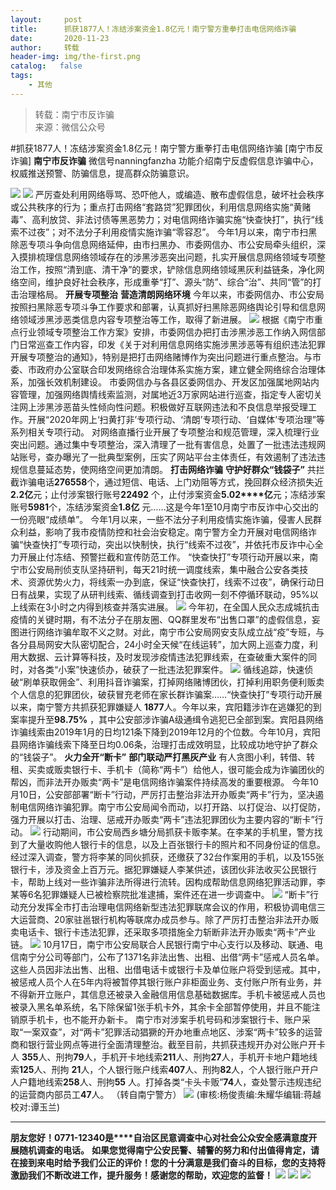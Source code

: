 ```yaml
---
layout:     post
title:      抓获1877人！冻结涉案资金1.8亿元！南宁警方重拳打击电信网络诈骗
date:       2020-11-23
author:     转载
header-img: img/the-first.png
catalog:   false
tags:
    - 其他
---
```


<blockquote><p>转载：南宁市反诈骗<br>
来源：微信公众号</p></blockquote>

#抓获1877人！冻结涉案资金1.8亿元！南宁警方重拳打击电信网络诈骗
[南宁市反诈骗]
**南宁市反诈骗**
微信号nanningfanzha
功能介绍南宁反虚假信息诈骗中心，权威推送预警、防骗信息，提高群众防骗意识。

![]({{site.baseurl}}/postimg/P9ficrEVSdibbSahGAohhYfky53ffm6ZicV85b7MehiabwzaImg4owaDavFA7gMkpkdtKYCnVMpz4KVYyYvE9IFKFQ.gif)
![]({{site.baseurl}}/postimg/Ljib4So7yuWhJF8QxoaE7NPJOV1uzE2O17KbnglaJWAhj1g4z2BcfIrTManIadMgZdzbVSqG6WqzW6VAl1e7vRw.png)
严厉查处利用网络辱骂、恐吓他人，或编造、散布虚假信息，破坏社会秩序或公共秩序的行为；重点打击网络“套路贷”犯罪团伙，利用信息网络实施“黄赌毒”、高利放贷、非法讨债等黑恶势力；对电信网络诈骗实施“快查快打”，执行“线索不过夜”；对不法分子利用疫情实施诈骗“零容忍”。
今年1月以来，南宁市扫黑除恶专项斗争向信息网络延伸，由市扫黑办、市委网信办、市公安局牵头组织，深入摸排梳理信息网络领域存在的涉黑涉恶突出问题，扎实开展信息网络领域专项整治工作，按照“清到底、清干净”的要求，铲除信息网络领域黑灰利益链条，净化网络空间，维护良好社会秩序，形成重拳“打”、源头“防”、综合“治”、共同“管”的打击治理格局。
**开展专项整治**
**营造清朗网络环境**
今年以来，市委网信办、市公安局按照扫黑除恶专项斗争工作要求和部署，认真抓好扫黑除恶网络舆论引导和信息网络领域涉黑涉恶类信息内容专项整治等工作，取得了新进展。
![]({{site.baseurl}}/postimg/P9ficrEVSdiba4HQLRflFMrMVOdt4LTiaujOumHZibN6AK1Y2FnWO5xcFzDMAlGTckbf5d3DnfIKQ5v4xZV10raIHg.jpeg)
根据《南宁市重点行业领域专项整治工作方案》安排，市委网信办把打击涉黑涉恶工作纳入网信部门日常巡查工作内容，印发《关于对利用信息网络实施涉黑涉恶等有组织违法犯罪开展专项整治的通知》，特别是把打击网络赌博作为突出问题进行重点整治。与市委、市政府办公室联合印发网络综合治理体系实施方案，建立健全网络综合治理体系，加强长效机制建设。
市委网信办与各县区委网信办、开发区加强属地网站内容管理，加强网络舆情线索监测，对属地近3万家网站进行巡查，指定专人密切关注网上涉黑涉恶苗头性倾向性问题。积极做好互联网违法和不良信息举报受理工作。开展“2020年网上‘扫黄打非’专项行动、‘清朗’专项行动、‘自媒体’专项治理”等系列相关专项行动。
对网络直播行业开展了专项整治和规范管理，深入梳理行业突出问题。通过集中专项整治，深入清理了一批有害信息，处置了一批违法违规网站账号，查办曝光了一批典型案例，压实了网站平台主体责任，有效遏制了违法违规信息蔓延态势，使网络空间更加清朗。
**打击网络诈骗**
**守护好群众“钱袋子”**
共拦截诈骗电话**276558**个，通过短信、电话、上门劝阻等方式，挽回群众经济损失近**2.2亿**元；止付涉案银行账号**22492**
个，止付涉案资金**5.02****亿**元；冻结涉案账号**5981**个，冻结涉案资金**1.8亿**
元……这是今年1至10月南宁市反诈中心交出的一份亮眼“成绩单”。
今年1月以来，一些不法分子利用疫情实施诈骗，侵害人民群众利益，影响了我市疫情防控和社会治安稳定。南宁警方全力开展对电信网络诈骗“快查快打”专项行动，突出以快制快，执行“线索不过夜”，并依托市反诈中心全力开展止付冻结、预警拦截和宣传防范工作。
“快查快打”专项行动开展以来，南宁市公安局刑侦支队坚持研判，每天21时统一调度线索，集中融合公安各类技术、资源优势火力，将线索一办到底，保证“快查快打，线索不过夜”，确保行动日日有战果，实现了从研判线索、循线调查到打击收网一刻不停循环联动，95%以上线索在3小时之内得到核查并落实进展。
![]({{site.baseurl}}/postimg/P9ficrEVSdibZV1p2cibeb6AnIYGXO37YK5BAPuI5sLwcgYXnQ2S7icD1Qh7SiccxElPpcJgTXah93821c4aL7cQlMw.jpeg)
今年初，在全国人民众志成城抗击疫情的关键时期，有不法分子在朋友圈、QQ群里发布“出售口罩”的虚假信息，妄图进行网络诈骗牟取不义之财。对此，南宁市公安局网安支队成立战“疫”专班，与各分县局网安大队密切配合，24小时全天候“在线运转”，加大网上巡查力度，利用大数据、云计算等科技，及时发现涉疫情违法犯罪线索，在查破重大案件的同时，对各类“小案”快速侦办，破获了一批违法犯罪案件。
![]({{site.baseurl}}/postimg/H9hmcrcqXVibHrSWQUzksAILzeewmsHHfiaW7aka6C1LRQhiadjtRG13icAZRnUTrJDmjicXZvuxAJ2t5zRSf0Lcctw.jpeg)
循线追踪，快速侦破“刷单获取佣金”、利用抖音诈骗案，打掉网络赌博团伙，打掉利用职务便利贩卖个人信息的犯罪团伙，破获冒充老师在家长群诈骗案……“快查快打”专项行动开展以来，南宁警方共抓获犯罪嫌疑人
**1877**人。今年以来，宾阳籍涉诈在逃嫌犯的到案率提升至**98.75%**
，其中公安部涉诈骗A级通缉令逃犯已全部到案。宾阳县网络诈骗线索由2019年1月的日均121条下降到2019年12月的个位数。今年10月，宾阳县网络诈骗线索下降至日均0.06条，治理打击成效明显，比较成功地守护了群众的“钱袋子”。
**火力全开“断卡”**
**部门联动严打黑灰产业**
有人贪图小利，转借、转租、买卖或贩卖银行卡、手机卡（简称“两卡”）给他人，很可能会成为诈骗团伙的帮凶，而非法开办贩卖“两卡”是电信网络诈骗案件持续高发的重要根源。
今年10月10日，公安部部署“断卡”行动，严厉打击整治非法开办贩卖“两卡”行为，坚决遏制电信网络诈骗犯罪。南宁市公安局闻令而动，以打开路、以打促治、以打促防，强力开展以打击、治理、惩戒开办贩卖“两卡”违法犯罪团伙为主要内容的“断卡”行动。
![]({{site.baseurl}}/postimg/P9ficrEVSdibZV1p2cibeb6AnIYGXO37YK5jgzliao0Y1iaYvpFV8ovUYyaKmOIV8Vpa99TATPM75JiaDRaibLlNxf0Jw.jpeg)
行动期间，市公安局西乡塘分局抓获卡贩李某。在李某的手机里，警方找到了大量收购他人银行卡的信息，以及上百张银行卡的照片和不同身份证的信息。经过深入调查，警方将李某的同伙抓获，还缴获了32台作案用的手机，以及155张银行卡，涉及资金上百万元。据犯罪嫌疑人李某供述，该团伙非法收买公民银行卡，帮助上线对一些诈骗非法所得进行流转。因构成帮助信息网络犯罪活动罪，李某等6名犯罪嫌疑人已被检察院批准逮捕，案件还在进一步调查中。
![]({{site.baseurl}}/postimg/P9ficrEVSdibZ2kMT8JQaS985Hr0k5rRaBMGfQTStibcOwpEYzuAbg0SbdCia6rFic8TTHz9SfOs0Hppib95VL6ADBMg.jpeg)
“断卡”行动充分发挥全市打击治理电信网络新型违法犯罪联席会议的作用，积极协调电信三大运营商、20家驻邕银行机构等联席办成员参与。除了严厉打击整治非法开办贩卖电话卡、银行卡违法犯罪，还采取多项措施全力斩断非法开办贩卖“两卡”产业链。
![]({{site.baseurl}}/postimg/P9ficrEVSdibZ2kMT8JQaS985Hr0k5rRaBIDw8bojIicFvXjOfvtjqbGDw8hb0WBNnJqbejgicL6mH5yH8ibxNpHvow.gif)
10月17日，南宁市公安局联合人民银行南宁中心支行以及移动、联通、电信南宁分公司等部门，公布了1371名非法出售、出租、出借“两卡”惩戒人员名单。这些人员因非法出售、出租、出借电话卡或银行卡及单位账户将受到惩戒。其中，被惩戒人员个人在5年内将被暂停其银行账户非柜面业务、支付账户所有业务，并不得新开立账户，其信息还被录入金融信用信息基础数据库。手机卡被惩戒人员也被录入黑名单系统，名下除保留1张手机卡外，其余卡全部暂停使用，并且不能注销原手机卡，也不能开办新卡。
南宁市对涉案手机号码和涉案银行卡、账户采取“一案双查”，对“两卡”犯罪活动猖獗的开办地重点地区、涉案“两卡”较多的运营商和银行营业网点等进行全面清理整治。截至目前，共抓获违规开办对公账户开卡人
**355**人、刑拘**79**人，手机开卡地线索**211**人、刑拘**27**人，手机开卡地户籍地线索**125**人、刑拘
**21**人，个人银行账户线索**407**人、刑拘**82**人，个人银行账户开户人户籍地线索**258**人、刑拘**55**
人。打掉各类“卡头卡贩”**74**人，查处警示违规违纪的运营商内部员工**47**人。
（转自南宁警方）
![]({{site.baseurl}}/postimg/m6vdLvvo6W6aCCOVM3fc1JRVjG0nwA9leMqJRjJp77nDaFqjYo2GLq5iauUdrachH8zrlxkdKrrr5mhMTX7fXwQ.jpeg)
(审核:杨俊责编:朱耀华编辑:蒋越校对:谭玉兰)
***
**朋友您好！0771-12340是****自治区民意调查中心对社会公众安全感满意度开展随机调查的电话。**
**如果您觉得南宁公安民警、辅警的努力和付出值得肯定，请在接到来电时给予我们公正的评价！您的十分满意是我们奋斗的目标，您的支持将激励我们不断改进工作，提升服务！感谢您的帮助，欢迎您的监督！**
![]({{site.baseurl}}/postimg/m6vdLvvo6W4tBmkSw7BynPAZ4dpgGzH6gPSKpMSPibm3ZZdwYARicAqYI6iaLTicawgZUezTc6lgHXWGaSqHwiav3qA.jpeg)
![]({{site.baseurl}}/postimg/m6vdLvvo6W4tBmkSw7BynPAZ4dpgGzH6dmhqpDKgZf4VOiaaxr6LcaFfRCPDEHukjOhPlt2iaH3NnVwoVk1xjWLw.jpeg)
![]({{site.baseurl}}/postimg/m6vdLvvo6W4tBmkSw7BynPAZ4dpgGzH62EZZ3JuBHMHzWr2pWjUukPSqx9WsRt3S4RWQicPNzhvt1LNVX5mbTSw.jpeg)
